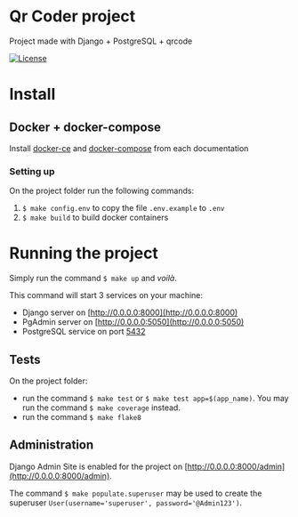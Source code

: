 # Qr Coder project
Project made with Django + PostgreSQL + qrcode

[![License](https://img.shields.io/github/license/rodrigondec/rctech)](https://img.shields.io/github/license/rodrigondec/rctech)

# Install
## Docker + docker-compose
Install [docker-ce](https://docs.docker.com/install/) and [docker-compose](https://docs.docker.com/compose/install/) from each documentation

### Setting up
On the project folder run the following commands:
1. `$ make config.env` to copy the file `.env.example` to `.env`
2. `$ make build` to build docker containers

# Running the project
Simply run the command `$ make up` and *voilà*.

This command will start 3 services on your machine:
- Django server on [http://0.0.0.0:8000](http://0.0.0.0:8000)
- PgAdmin server on [http://0.0.0.0:5050](http://0.0.0.0:5050)
- PostgreSQL service on port [5432]()

## Tests
On the project folder:
- run the command `$ make test` or `$ make test app=$(app_name)`. You may run the command `$ make coverage` instead.
- run the command `$ make flake8`

## Administration
Django Admin Site is enabled for the project on [http://0.0.0.0:8000/admin](http://0.0.0.0:8000/admin).

The command `$ make populate.superuser` may be used to create the superuser `User(username='superuser', password='@Admin123')`.
